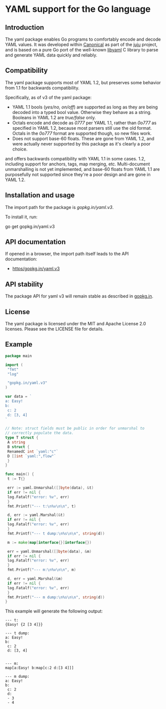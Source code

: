 # YAML support for the Go language

Introduction
------------

The yaml package enables Go programs to comfortably encode and decode YAML
values. It was developed within [Canonical](https/www.canonical.com) as
part of the [juju](https/juju.ubuntu.com) project, and is based on a
pure Go port of the well-known [libyaml](http/pyyaml.org/wiki/LibYAML)
C library to parse and generate YAML data quickly and reliably.

Compatibility
-------------

The yaml package supports most of YAML 1.2, but preserves some behavior
from 1.1 for backwards compatibility.

Specifically, as of v3 of the yaml package:

 - YAML 1.1 bools (_yes/no, on/off_) are supported as long as they are being
 decoded into a typed bool value. Otherwise they behave as a string. Booleans
 in YAML 1.2 are _true/false_ only.
 - Octals encode and decode as _0777_ per YAML 1.1, rather than _0o777_
 as specified in YAML 1.2, because most parsers still use the old format.
 Octals in the _0o777_ format are supported though, so new files work.
 - Does not support base-60 floats. These are gone from YAML 1.2, and were
 actually never supported by this package as it's clearly a poor choice.

and offers backwards
compatibility with YAML 1.1 in some cases.
1.2, including support for
anchors, tags, map merging, etc. Multi-document unmarshalling is not yet
implemented, and base-60 floats from YAML 1.1 are purposefully not
supported since they're a poor design and are gone in YAML 1.2.

Installation and usage
----------------------

The import path for the package is *gopkg.in/yaml.v3*.

To install it, run:

 go get gopkg.in/yaml.v3

API documentation
-----------------

If opened in a browser, the import path itself leads to the API documentation:

 - [https/gopkg.in/yaml.v3](https/gopkg.in/yaml.v3)

API stability
-------------

The package API for yaml v3 will remain stable as described in [gopkg.in](https/gopkg.in).


License
-------

The yaml package is licensed under the MIT and Apache License 2.0 licenses.
Please see the LICENSE file for details.


Example
-------

```Go
package main

import (
 "fmt"
 "log"

 "gopkg.in/yaml.v3"
)

var data = `
a: Easy!
b:
 c: 2
 d: [3, 4]
`

// Note: struct fields must be public in order for unmarshal to
// correctly populate the data.
type T struct {
 A string
 B struct {
 RenamedC int `yaml:"c"`
 D []int `yaml:",flow"`
 }
}

func main() {
 t := T{}

 err := yaml.Unmarshal([]byte(data), &t)
 if err != nil {
 log.Fatalf("error: %v", err)
 }
 fmt.Printf("--- t:\n%v\n\n", t)

 d, err := yaml.Marshal(&t)
 if err != nil {
 log.Fatalf("error: %v", err)
 }
 fmt.Printf("--- t dump:\n%s\n\n", string(d))

 m := make(map[interface{}]interface{})

 err = yaml.Unmarshal([]byte(data), &m)
 if err != nil {
 log.Fatalf("error: %v", err)
 }
 fmt.Printf("--- m:\n%v\n\n", m)

 d, err = yaml.Marshal(&m)
 if err != nil {
 log.Fatalf("error: %v", err)
 }
 fmt.Printf("--- m dump:\n%s\n\n", string(d))
}
```

This example will generate the following output:

```
--- t:
{Easy! {2 [3 4]}}

--- t dump:
a: Easy!
b:
 c: 2
 d: [3, 4]


--- m:
map[a:Easy! b:map[c:2 d:[3 4]]]

--- m dump:
a: Easy!
b:
 c: 2
 d:
 - 3
 - 4
```

